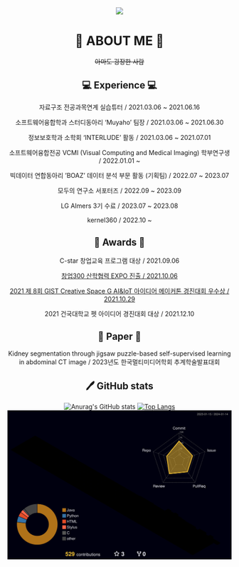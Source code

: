 <div align="center">
<img src="https://capsule-render.vercel.app/api?type=cylinder&color=E3A6AE&height=200&section=header&text=YEJINCODE&fontSize=80" />

# 💌 ABOUT ME 💌
~~아마도 굉장한 사람~~

## 💻 Experience 💻

자료구조 전공과목연계 실습튜터 / 2021.03.06 ~ 2021.06.16

소프트웨어융합학과 스터디동아리 ‘Muyaho’ 팀장 / 2021.03.06 ~ 2021.06.30

정보보호학과 소학회 ‘INTERLUDE’ 활동 / 2021.03.06 ~ 2021.07.01

소프트웨어융합전공 VCMI (Visual Computing and Medical Imaging) 학부연구생 / 2022.01.01 ~ 

빅데이터 연합동아리 ’BOAZ’ 데이터 분석 부문 활동 (기획팀) / 2022.07 ~ 2023.07

모두의 연구소 서포터즈 / 2022.09 ~ 2023.09

LG AImers 3기 수료 / 2023.07 ~ 2023.08

kernel360 / 2022.10 ~
  

## 🥇 Awards 🥇

C-star 창업교육 프로그램 대상 / 2021.09.06

[창업300 산학협력 EXPO 진출 / 2021.10.06](http://festival.u300.kr/cms/process/invest_2021/view.asp?c_show_no=71&c_check_no=64&c_relation=809&c_relation2=903&c_team_no=2566&c_festival_type=&s_text=wonq)

[2021 제 8회 GIST Creative Space G AI&IoT 아이디어 메이커톤 경진대회 우수상 / 2021.10.29](https://github.com/yejincode/petviews.git)

2021 건국대학교 펫 아이디어 경진대회 대상 / 2021.12.10
  

## 🔭 Paper 🔭
Kidney segmentation through jigsaw puzzle-based self-supervised learning in abdominal CT image / 2023년도 한국멀티미디어학회 추계학술발표대회



## 🖊️ GitHub stats
![Anurag's GitHub stats](https://github-readme-stats.vercel.app/api?username=yejincode&show_icons=true&theme=cobalt)
[![Top Langs](https://github-readme-stats.vercel.app/api/top-langs/?username=yejincode&layout=compact)](https://github.com/yejincode/github-readme-stats)
![jandi](./profile-3d-contrib/profile-night-rainbow.svg)


</div>



